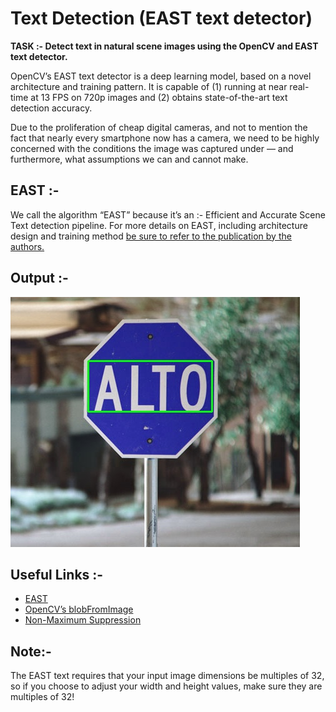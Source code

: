 
# Text Detection (EAST text detector)

<b>TASK :- Detect text in natural scene images using the OpenCV and EAST text detector.</b>

OpenCV’s EAST text detector is a deep learning model, based on a novel architecture and training pattern. It is capable of (1) running at near real-time at 13 FPS on 720p images and (2) obtains state-of-the-art text detection accuracy.

Due to the proliferation of cheap digital cameras, and not to mention the fact that nearly every smartphone now has a camera, we need to be highly concerned with the conditions the image was captured under — and furthermore, what assumptions we can and cannot make.

## EAST :- 
We call the algorithm “EAST” because it’s an :-  Efficient and Accurate Scene Text detection pipeline.
For more details on EAST, including architecture design and training method <a href="https://arxiv.org/abs/1704.03155">be sure to refer to the publication by the authors.</a>

## Output :- 
<img src="https://github.com/kishanpython/OCR-Projects/blob/master/Text%20Detection%20using%20OpenCV%20and%20EAST/images/target.jpg"></img>

## Useful Links :- 

<ul>
  <li><a href = "https://arxiv.org/abs/1704.03155">EAST</a></li>
  <li><a href = "https://www.pyimagesearch.com/2017/11/06/deep-learning-opencvs-blobfromimage-works/">OpenCV’s blobFromImage</a></li>
  <li><a href = "https://www.pyimagesearch.com/2014/11/17/non-maximum-suppression-object-detection-python/"">Non-Maximum Suppression</a></li>
</ul>


## Note:-
The EAST text requires that your input image dimensions be multiples of 32, so if you choose to adjust your width and height values, make sure they are multiples of 32!
